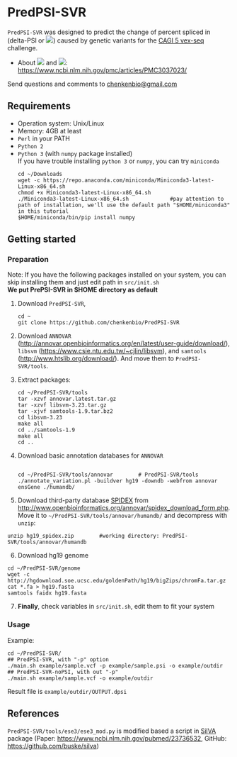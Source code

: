 # PredPSI-SVR

`PredPSI-SVR` was designed to predict the change of percent spliced in (delta-PSI or <img src="https://latex.codecogs.com/svg.latex?\Large&space;$\Delta\Psi$" />) caused by genetic variants for the [CAGI 5 vex-seq](https://genomeinterpretation.org/content/vex-seq) challenge.  
- About <img src="https://latex.codecogs.com/svg.latex?\Large&space;$\Psi$" /> and <img src="https://latex.codecogs.com/svg.latex?\Large&space;$\Delta\Psi$" />: https://www.ncbi.nlm.nih.gov/pmc/articles/PMC3037023/  

Send questions and comments to chenkenbio@gmail.com

## Requirements
- Operation system: Unix/Linux  
- Memory: 4GB at least
- `Perl` in your PATH  
- `Python 2`  
- `Python 3` (with `numpy` package installed)  
If you have trouble installing `python 3` or `numpy`, you can try `miniconda`  
    ```shell
    cd ~/Downloads
    wget -c https://repo.anaconda.com/miniconda/Miniconda3-latest-Linux-x86_64.sh
    chmod +x Miniconda3-latest-Linux-x86_64.sh
    ./Miniconda3-latest-Linux-x86_64.sh             #pay attention to path of installation, we'll use the default path "$HOME/miniconda3" in this tutorial 
    $HOME/miniconda/bin/pip install numpy
    ```

## Getting started
### Preparation  
Note: If you have the following packages installed on your system, you can skip installing them and just edit path in `src/init.sh`   
**We put PrePSI-SVR in $HOME directory as default**   
1. Download `PredPSI-SVR`, 
    ```shell
    cd ~
    git clone https://github.com/chenkenbio/PredPSI-SVR
    ```
2. Download `ANNOVAR` (http://annovar.openbioinformatics.org/en/latest/user-guide/download/), `libsvm` (https://www.csie.ntu.edu.tw/~cjlin/libsvm), and `samtools` (http://www.htslib.org/download/). And move them to `PredPSI-SVR/tools`.  
3. Extract packages:  
    ```shell
    cd ~/PredPSI-SVR/tools
    tar -xzvf annovar.latest.tar.gz
    tar -xzvf libsvm-3.23.tar.gz
    tar -xjvf samtools-1.9.tar.bz2
    cd libsvm-3.23
    make all
    cd ../samtools-1.9
    make all
    cd ..
    ```

4. Download basic annotation databases for `ANNOVAR`  

    ```shell

    cd ~/PredPSI-SVR/tools/annovar        # PredPSI-SVR/tools
    ./annotate_variation.pl -buildver hg19 -downdb -webfrom annovar ensGene ./humandb/
    ```

5. Download third-party database [SPIDEX](http://tools.genes.toronto.edu/) from http://www.openbioinformatics.org/annovar/spidex_download_form.php. Move it to `~/PredPSI-SVR/tools/annovar/humandb/` and decompress with `unzip`:
```shell
unzip hg19_spidex.zip        #working directory: PredPSI-SVR/tools/annovar/humandb
```


6. Download hg19 genome  
```shell
cd ~/PredPSI-SVR/genome
wget -c http://hgdownload.soe.ucsc.edu/goldenPath/hg19/bigZips/chromFa.tar.gz
cat *.fa > hg19.fasta
samtools faidx hg19.fasta
```

7. **Finally**, check variables in `src/init.sh`, edit them to fit your system  

### Usage  
Example:  

```shell
cd ~/PredPSI-SVR/
## PredPSI-SVR, with "-p" option
./main.sh example/sample.vcf -p example/sample.psi -o example/outdir
## PredPSI-SVR-noPSI, with out "-p"
./main.sh example/sample.vcf -o example/outdir
```
Result file is `example/outdir/OUTPUT.dpsi`

## References

`PredPSI-SVR/tools/ese3/ese3_mod.py` is modified based a script in [SilVA](http://compbio.cs.toronto.edu/silva/) package (Paper: https://www.ncbi.nlm.nih.gov/pubmed/23736532, GitHub: https://github.com/buske/silva)
